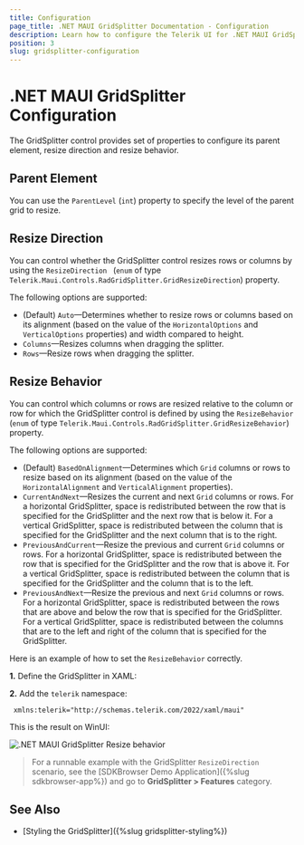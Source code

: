 ```yaml
---
title: Configuration
page_title: .NET MAUI GridSplitter Documentation - Configuration
description: Learn how to configure the Telerik UI for .NET MAUI GridSplitter resize direction and resize behavior.
position: 3
slug: gridsplitter-configuration
---
```


# .NET MAUI GridSplitter Configuration

The GridSplitter control provides set of properties to configure its parent element, resize direction and resize behavior. 

## Parent Element

You can use the `ParentLevel` (`int`) property to specify the level of the parent grid to resize.

## Resize Direction

You can control whether the GridSplitter control resizes rows or columns by using the `ResizeDirection ` (`enum` of type `Telerik.Maui.Controls.RadGridSplitter.GridResizeDirection`) property. 

The following options are supported:

* (Default) `Auto`&mdash;Determines whether to resize rows or columns based on its alignment (based on the value of the `HorizontalOptions` and `VerticalOptions` properties) and width compared to height.
* `Columns`&mdash;Resizes columns when dragging the splitter.
* `Rows`&mdash;Resize rows when dragging the splitter.

## Resize Behavior

You can control which columns or rows are resized relative to the column or row for which the GridSplitter control is defined by using the `ResizeBehavior` (`enum` of type `Telerik.Maui.Controls.RadGridSplitter.GridResizeBehavior`) property. 

The following options are supported:

* (Default) `BasedOnAlignment`&mdash;Determines which `Grid` columns or rows to resize based on its alignment (based on the value of the `HorizontalAlignment` and `VerticalAlignment` properties).
* `CurrentAndNext`&mdash;Resizes the current and next `Grid` columns or rows. For a horizontal GridSplitter, space is redistributed between the row that is specified for the GridSplitter and the next row that is below it. For a vertical GridSplitter, space is redistributed between the column that is specified for the GridSplitter and the next column that is to the right.
* `PreviousAndCurrent`&mdash;Resize the previous and current `Grid` columns or rows. For a horizontal GridSplitter, space is redistributed between the row that is specified for the GridSplitter and the row that is above it. For a vertical GridSplitter, space is redistributed between the column that is specified for the GridSplitter and the column that is to the left.
* `PreviousAndNext`&mdash;Resize the previous and next `Grid` columns or rows. For a horizontal GridSplitter, space is redistributed between the rows that are above and below the row that is specified for the GridSplitter. For a vertical GridSplitter, space is redistributed between the columns that are to the left and right of the column that is specified for the GridSplitter.

Here is an example of how to set the `ResizeBehavior` correctly.

**1.** Define the GridSplitter in XAML:

<snippet id='gridsplitter-resize-configuration' />

**2.** Add the `telerik` namespace:

```XAML
 xmlns:telerik="http://schemas.telerik.com/2022/xaml/maui"
```

This is the result on WinUI:

![.NET MAUI GridSplitter Resize behavior](images/gridsplitter-resize-behavior.gif)

> For a runnable example with the GridSplitter `ResizeDirection` scenario, see the [SDKBrowser Demo Application]({%slug sdkbrowser-app%}) and go to **GridSplitter > Features** category.

## See Also

- [Styling the GridSplitter]({%slug gridsplitter-styling%})